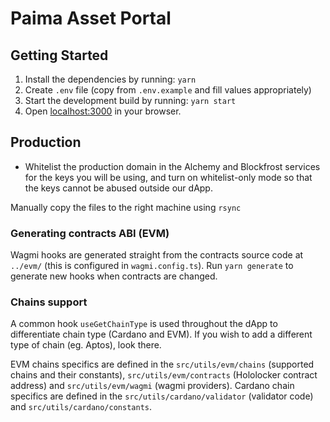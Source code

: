 # Paima Asset Portal

## Getting Started

1. Install the dependencies by running: `yarn`
2. Create `.env` file (copy from `.env.example` and fill values appropriately)
3. Start the development build by running: `yarn start`
4. Open [localhost:3000](http://localhost:3000) in your browser.

## Production

- Whitelist the production domain in the Alchemy and Blockfrost services for the keys you will be using, and turn on whitelist-only mode so that the keys cannot be abused outside our dApp.

Manually copy the files to the right machine using `rsync`

### Generating contracts ABI (EVM)

Wagmi hooks are generated straight from the contracts source code at `../evm/` (this is configured in `wagmi.config.ts`).
Run `yarn generate` to generate new hooks when contracts are changed.

### Chains support

A common hook `useGetChainType` is used throughout the dApp to differentiate chain type (Cardano and EVM). If you wish to add a different type of chain (eg. Aptos), look there.

EVM chains specifics are defined in the `src/utils/evm/chains` (supported chains and their constants), `src/utils/evm/contracts` (Hololocker contract address) and `src/utils/evm/wagmi` (wagmi providers).
Cardano chain specifics are defined in the `src/utils/cardano/validator` (validator code) and `src/utils/cardano/constants`.
